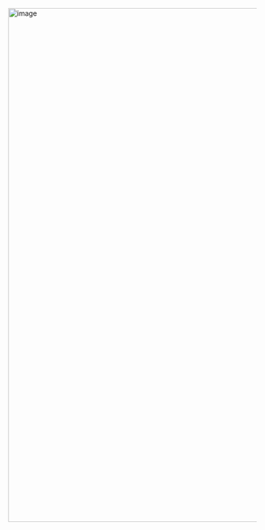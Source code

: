 <img width="1044" alt="image" src="https://github.com/hpssjellis/mcu-stable-edu-launch/assets/5605614/c14ed7d8-3ae1-44e5-9711-e8821143730b">
